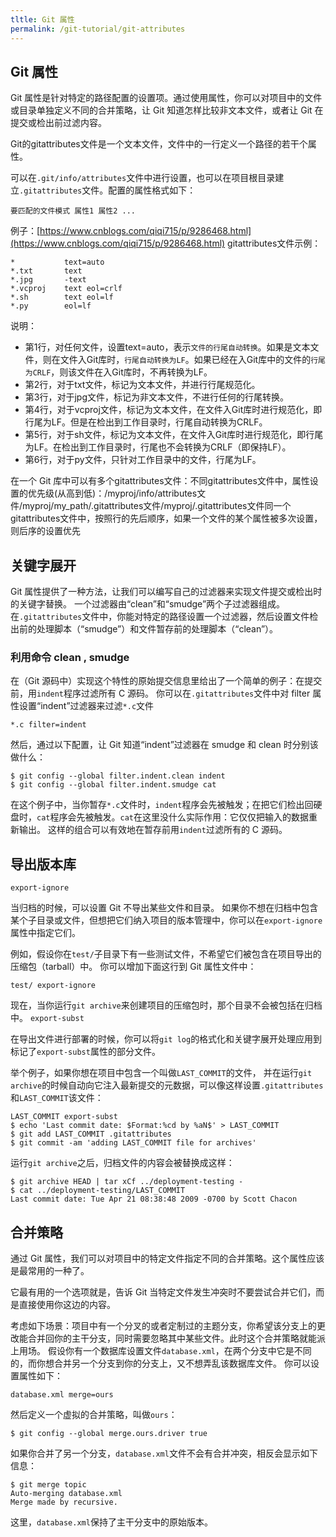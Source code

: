 ```yaml
---
tltle: Git 属性
permalink: /git-tutorial/git-attributes
---
```

## Git 属性

Git 属性是针对特定的路径配置的设置项。通过使用属性，你可以对项目中的文件或目录单独定义不同的合并策略，让 Git 知道怎样比较非文本文件，或者让 Git 在提交或检出前过滤内容。

Git的gitattributes文件是一个文本文件，文件中的一行定义一个路径的若干个属性。

可以在`.git/info/attributes`文件中进行设置，也可以在项目根目录建立`.gitattributes`文件。配置的属性格式如下：

```shell
要匹配的文件模式 属性1 属性2 ...
```
例子：[https://www.cnblogs.com/qiqi715/p/9286468.html](https://www.cnblogs.com/qiqi715/p/9286468.html)
gitattributes文件示例：

```shell
*           text=auto
*.txt		text
*.jpg		-text
*.vcproj	text eol=crlf
*.sh		text eol=lf
*.py		eol=lf
```
说明：
* 第1行，对任何文件，设置text=auto，表示`文件的行尾自动转换`。如果是文本文件，则在文件入Git库时，`行尾自动转换为LF`。如果已经在入Git库中的文件的`行尾为CRLF`，则该文件在入Git库时，不再转换为LF。
* 第2行，对于txt文件，标记为文本文件，并进行行尾规范化。
* 第3行，对于jpg文件，标记为非文本文件，不进行任何的行尾转换。
* 第4行，对于vcproj文件，标记为文本文件，在文件入Git库时进行规范化，即行尾为LF。但是在检出到工作目录时，行尾自动转换为CRLF。
* 第5行，对于sh文件，标记为文本文件，在文件入Git库时进行规范化，即行尾为LF。在检出到工作目录时，行尾也不会转换为CRLF（即保持LF）。
* 第6行，对于py文件，只针对工作目录中的文件，行尾为LF。

在一个 Git 库中可以有多个gitattributes文件：不同gitattributes文件中，属性设置的优先级(从高到低)：/myproj/info/attributes文件/myproj/my_path/.gitattributes文件/myproj/.gitattributes文件同一个gitattributes文件中，按照行的先后顺序，如果一个文件的某个属性被多次设置，则后序的设置优先

## 关键字展开

Git 属性提供了一种方法，让我们可以编写自己的过滤器来实现文件提交或检出时的关键字替换。 一个过滤器由“clean”和“smudge”两个子过滤器组成。 在`.gitattributes`文件中，你能对特定的路径设置一个过滤器，然后设置文件检出前的处理脚本（“smudge”）和文件暂存前的处理脚本（“clean”）。

### **利用命令 clean , smudge**

在（Git 源码中）实现这个特性的原始提交信息里给出了一个简单的例子：在提交前，用`indent`程序过滤所有 C 源码。 你可以在`.gitattributes`文件中对 filter 属性设置“indent”过滤器来过滤`*.c`文件

```shell
*.c filter=indent
```
然后，通过以下配置，让 Git 知道“indent”过滤器在 smudge 和 clean 时分别该做什么：
```shell
$ git config --global filter.indent.clean indent
$ git config --global filter.indent.smudge cat
```
在这个例子中，当你暂存`*.c`文件时，`indent`程序会先被触发；在把它们检出回硬盘时，`cat`程序会先被触发。`cat`在这里没什么实际作用：它仅仅把输入的数据重新输出。 这样的组合可以有效地在暂存前用`indent`过滤所有的 C 源码。
## 导出版本库

`export-ignore`

当归档的时候，可以设置 Git 不导出某些文件和目录。 如果你不想在归档中包含某个子目录或文件，但想把它们纳入项目的版本管理中，你可以在`export-ignore`属性中指定它们。

例如，假设你在`test/`子目录下有一些测试文件，不希望它们被包含在项目导出的压缩包（tarball）中。 你可以增加下面这行到 Git 属性文件中：

```shell
test/ export-ignore
```
现在，当你运行`git archive`来创建项目的压缩包时，那个目录不会被包括在归档中。
`export-subst`

在导出文件进行部署的时候，你可以将`git log`的格式化和关键字展开处理应用到标记了`export-subst`属性的部分文件。

举个例子，如果你想在项目中包含一个叫做`LAST_COMMIT`的文件， 并在运行`git archive`的时候自动向它注入最新提交的元数据，可以像这样设置`.gitattributes`和`LAST_COMMIT`该文件：

```shell
LAST_COMMIT export-subst
$ echo 'Last commit date: $Format:%cd by %aN$' > LAST_COMMIT
$ git add LAST_COMMIT .gitattributes
$ git commit -am 'adding LAST_COMMIT file for archives'
```
运行`git archive`之后，归档文件的内容会被替换成这样：
```shell
$ git archive HEAD | tar xCf ../deployment-testing -
$ cat ../deployment-testing/LAST_COMMIT
Last commit date: Tue Apr 21 08:38:48 2009 -0700 by Scott Chacon
```
## 合并策略

通过 Git 属性，我们可以对项目中的特定文件指定不同的合并策略。这个属性应该是最常用的一种了。

它最有用的一个选项就是，告诉 Git 当特定文件发生冲突时不要尝试合并它们，而是直接使用你这边的内容。

考虑如下场景：项目中有一个分叉的或者定制过的主题分支，你希望该分支上的更改能合并回你的主干分支，同时需要忽略其中某些文件。此时这个合并策略就能派上用场。 假设你有一个数据库设置文件`database.xml`，在两个分支中它是不同的，而你想合并另一个分支到你的分支上，又不想弄乱该数据库文件。 你可以设置属性如下：

```shell
database.xml merge=ours
```
然后定义一个虚拟的合并策略，叫做`ours`：
```shell
$ git config --global merge.ours.driver true
```
如果你合并了另一个分支，`database.xml`文件不会有合并冲突，相反会显示如下信息：
```shell
$ git merge topic
Auto-merging database.xml
Merge made by recursive.
```
这里，`database.xml`保持了主干分支中的原始版本。